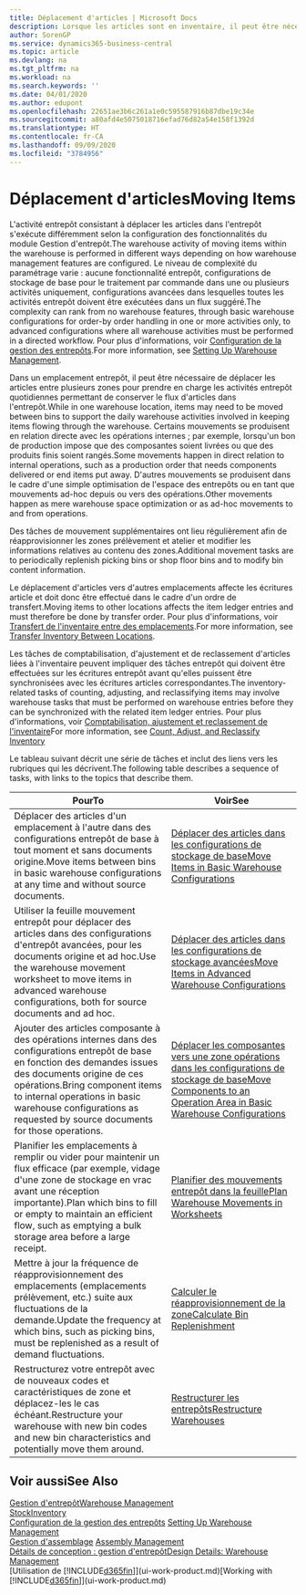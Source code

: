 ```yaml
---
title: Déplacement d'articles | Microsoft Docs
description: Lorsque les articles sont en inventaire, il peut être nécessaire de les déplacer entre plusieurs zones pour prendre en charge les activités entrepôt quotidiennes permettant de conserver le flux d'articles dans l'entrepôt. Certains mouvements se produisent en relation directe avec les opérations internes ; par exemple, lorsqu'un bon de production impose que des composantes soient livrées ou que des produits finis soient rangés. D'autres mouvements se produisent dans le cadre d'une simple optimisation de l'espace des entrepôts ou en tant que mouvements ad-hoc depuis ou vers des opérations.
author: SorenGP
ms.service: dynamics365-business-central
ms.topic: article
ms.devlang: na
ms.tgt_pltfrm: na
ms.workload: na
ms.search.keywords: ''
ms.date: 04/01/2020
ms.author: edupont
ms.openlocfilehash: 22651ae3b6c261a1e0c595587916b87dbe19c34e
ms.sourcegitcommit: a80afd4e5075018716efad76d82a54e158f1392d
ms.translationtype: HT
ms.contentlocale: fr-CA
ms.lasthandoff: 09/09/2020
ms.locfileid: "3784956"
---
```

# <a name="moving-items"></a><span data-ttu-id="16bca-105">Déplacement d'articles</span><span class="sxs-lookup"><span data-stu-id="16bca-105">Moving Items</span></span>
<span data-ttu-id="16bca-106">L'activité entrepôt consistant à déplacer les articles dans l'entrepôt s'exécute différemment selon la configuration des fonctionnalités du module Gestion d'entrepôt.</span><span class="sxs-lookup"><span data-stu-id="16bca-106">The warehouse activity of moving items within the warehouse is performed in different ways depending on how warehouse management features are configured.</span></span> <span data-ttu-id="16bca-107">Le niveau de complexité du paramétrage varie : aucune fonctionnalité entrepôt, configurations de stockage de base pour le traitement par commande dans une ou plusieurs activités uniquement, configurations avancées dans lesquelles toutes les activités entrepôt doivent être exécutées dans un flux suggéré.</span><span class="sxs-lookup"><span data-stu-id="16bca-107">The complexity can rank from no warehouse features, through basic warehouse configurations for order-by order handling in one or more activities only, to advanced configurations where all warehouse activities must be performed in a directed workflow.</span></span> <span data-ttu-id="16bca-108">Pour plus d'informations, voir [Configuration de la gestion des entrepôts](warehouse-setup-warehouse.md).</span><span class="sxs-lookup"><span data-stu-id="16bca-108">For more information, see [Setting Up Warehouse Management](warehouse-setup-warehouse.md).</span></span>

<span data-ttu-id="16bca-109">Dans un emplacement entrepôt, il peut être nécessaire de déplacer les articles entre plusieurs zones pour prendre en charge les activités entrepôt quotidiennes permettant de conserver le flux d'articles dans l'entrepôt.</span><span class="sxs-lookup"><span data-stu-id="16bca-109">While in one warehouse location, items may need to be moved between bins to support the daily warehouse activities involved in keeping items flowing through the warehouse.</span></span> <span data-ttu-id="16bca-110">Certains mouvements se produisent en relation directe avec les opérations internes ; par exemple, lorsqu'un bon de production impose que des composantes soient livrées ou que des produits finis soient rangés.</span><span class="sxs-lookup"><span data-stu-id="16bca-110">Some movements happen in direct relation to internal operations, such as a production order that needs components delivered or end items put away.</span></span> <span data-ttu-id="16bca-111">D'autres mouvements se produisent dans le cadre d'une simple optimisation de l'espace des entrepôts ou en tant que mouvements ad-hoc depuis ou vers des opérations.</span><span class="sxs-lookup"><span data-stu-id="16bca-111">Other movements happen as mere warehouse space optimization or as ad-hoc movements to and from operations.</span></span>

<span data-ttu-id="16bca-112">Des tâches de mouvement supplémentaires ont lieu régulièrement afin de réapprovisionner les zones prélèvement et atelier et modifier les informations relatives au contenu des zones.</span><span class="sxs-lookup"><span data-stu-id="16bca-112">Additional movement tasks are to periodically replenish picking bins or shop floor bins and to modify bin content information.</span></span>

<span data-ttu-id="16bca-113">Le déplacement d'articles vers d'autres emplacements affecte les écritures article et doit donc être effectué dans le cadre d'un ordre de transfert.</span><span class="sxs-lookup"><span data-stu-id="16bca-113">Moving items to other locations affects the item ledger entries and must therefore be done by transfer order.</span></span> <span data-ttu-id="16bca-114">Pour plus d'informations, voir [Transfert de l'inventaire entre des emplacements](inventory-how-transfer-between-locations.md).</span><span class="sxs-lookup"><span data-stu-id="16bca-114">For more information, see [Transfer Inventory Between Locations](inventory-how-transfer-between-locations.md).</span></span>  

<span data-ttu-id="16bca-115">Les tâches de comptabilisation, d'ajustement et de reclassement d'articles liées à l'inventaire peuvent impliquer des tâches entrepôt qui doivent être effectuées sur les écritures entrepôt avant qu'elles puissent être synchronisées avec les écritures articles correspondantes.</span><span class="sxs-lookup"><span data-stu-id="16bca-115">The inventory-related tasks of counting, adjusting, and reclassifying items may involve warehouse tasks that must be performed on warehouse entries before they can be synchronized with the related item ledger entries.</span></span> <span data-ttu-id="16bca-116">Pour plus d'informations, voir [Comptabilisation, ajustement et reclassement de l'inventaire](inventory-how-count-adjust-reclassify.md)</span><span class="sxs-lookup"><span data-stu-id="16bca-116">For more information, see [Count, Adjust, and Reclassify Inventory](inventory-how-count-adjust-reclassify.md)</span></span>  

 <span data-ttu-id="16bca-117">Le tableau suivant décrit une série de tâches et inclut des liens vers les rubriques qui les décrivent.</span><span class="sxs-lookup"><span data-stu-id="16bca-117">The following table describes a sequence of tasks, with links to the topics that describe them.</span></span>   

|<span data-ttu-id="16bca-118">**Pour**</span><span class="sxs-lookup"><span data-stu-id="16bca-118">**To**</span></span>|<span data-ttu-id="16bca-119">**Voir**</span><span class="sxs-lookup"><span data-stu-id="16bca-119">**See**</span></span>|  
|------------|-------------|  
|<span data-ttu-id="16bca-120">Déplacer des articles d'un emplacement à l'autre dans des configurations entrepôt de base à tout moment et sans documents origine.</span><span class="sxs-lookup"><span data-stu-id="16bca-120">Move items between bins in basic warehouse configurations at any time and without source documents.</span></span>|[<span data-ttu-id="16bca-121">Déplacer des articles dans les configurations de stockage de base</span><span class="sxs-lookup"><span data-stu-id="16bca-121">Move Items in Basic Warehouse Configurations</span></span>](warehouse-how-to-move-items-ad-hoc-in-basic-warehousing.md)|
|<span data-ttu-id="16bca-122">Utiliser la feuille mouvement entrepôt pour déplacer des articles dans des configurations d'entrepôt avancées, pour les documents origine et ad hoc.</span><span class="sxs-lookup"><span data-stu-id="16bca-122">Use the warehouse movement worksheet to move items in advanced warehouse configurations, both for source documents and ad hoc.</span></span>|[<span data-ttu-id="16bca-123">Déplacer des articles dans les configurations de stockage avancées</span><span class="sxs-lookup"><span data-stu-id="16bca-123">Move Items in Advanced Warehouse Configurations</span></span>](warehouse-how-to-move-items-in-advanced-warehousing.md)|  
|<span data-ttu-id="16bca-124">Ajouter des articles composante à des opérations internes dans des configurations entrepôt de base en fonction des demandes issues des documents origine de ces opérations.</span><span class="sxs-lookup"><span data-stu-id="16bca-124">Bring component items to internal operations in basic warehouse configurations as requested by source documents for those operations.</span></span>|[<span data-ttu-id="16bca-125">Déplacer les composantes vers une zone opérations dans les configurations de stockage de base</span><span class="sxs-lookup"><span data-stu-id="16bca-125">Move Components to an Operation Area in Basic Warehouse Configurations</span></span>](warehouse-how-to-move-components-to-an-operation-area-in-basic-warehousing.md)|
|<span data-ttu-id="16bca-126">Planifier les emplacements à remplir ou vider pour maintenir un flux efficace (par exemple, vidage d'une zone de stockage en vrac avant une réception importante).</span><span class="sxs-lookup"><span data-stu-id="16bca-126">Plan which bins to fill or empty to maintain an efficient flow, such as emptying a bulk storage area before a large receipt.</span></span>|[<span data-ttu-id="16bca-127">Planifier des mouvements entrepôt dans la feuille</span><span class="sxs-lookup"><span data-stu-id="16bca-127">Plan Warehouse Movements in Worksheets</span></span>](warehouse-how-to-plan-warehouse-movements-in-worksheets.md)|
|<span data-ttu-id="16bca-128">Mettre à jour la fréquence de réapprovisionnement des emplacements (emplacements prélèvement, etc.) suite aux fluctuations de la demande.</span><span class="sxs-lookup"><span data-stu-id="16bca-128">Update the frequency at which bins, such as picking bins, must be replenished as a result of demand fluctuations.</span></span>|[<span data-ttu-id="16bca-129">Calculer le réapprovisionnement de la zone</span><span class="sxs-lookup"><span data-stu-id="16bca-129">Calculate Bin Replenishment</span></span>](warehouse-how-to-calculate-bin-replenishment.md)|
|<span data-ttu-id="16bca-130">Restructurez votre entrepôt avec de nouveaux codes et caractéristiques de zone et déplacez-les le cas échéant.</span><span class="sxs-lookup"><span data-stu-id="16bca-130">Restructure your warehouse with new bin codes and new bin characteristics and potentially move them around.</span></span>|[<span data-ttu-id="16bca-131">Restructurer les entrepôts</span><span class="sxs-lookup"><span data-stu-id="16bca-131">Restructure Warehouses</span></span>](warehouse-how-to-restructure-warehouses.md)|  

## <a name="see-also"></a><span data-ttu-id="16bca-132">Voir aussi</span><span class="sxs-lookup"><span data-stu-id="16bca-132">See Also</span></span>  
[<span data-ttu-id="16bca-133">Gestion d'entrepôt</span><span class="sxs-lookup"><span data-stu-id="16bca-133">Warehouse Management</span></span>](warehouse-manage-warehouse.md)  
[<span data-ttu-id="16bca-134">Stock</span><span class="sxs-lookup"><span data-stu-id="16bca-134">Inventory</span></span>](inventory-manage-inventory.md)  
<span data-ttu-id="16bca-135">[Configuration de la gestion des entrepôts](warehouse-setup-warehouse.md)   </span><span class="sxs-lookup"><span data-stu-id="16bca-135">[Setting Up Warehouse Management](warehouse-setup-warehouse.md)   </span></span>  
<span data-ttu-id="16bca-136">[Gestion d'assemblage](assembly-assemble-items.md)  </span><span class="sxs-lookup"><span data-stu-id="16bca-136">[Assembly Management](assembly-assemble-items.md)  </span></span>  
[<span data-ttu-id="16bca-137">Détails de conception : gestion d'entrepôt</span><span class="sxs-lookup"><span data-stu-id="16bca-137">Design Details: Warehouse Management</span></span>](design-details-warehouse-management.md)  
<span data-ttu-id="16bca-138">[Utilisation de [!INCLUDE[d365fin](includes/d365fin_md.md)]](ui-work-product.md)</span><span class="sxs-lookup"><span data-stu-id="16bca-138">[Working with [!INCLUDE[d365fin](includes/d365fin_md.md)]](ui-work-product.md)</span></span>
